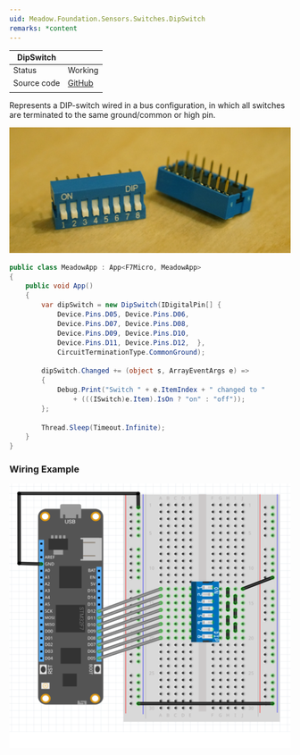 ```yaml
---
uid: Meadow.Foundation.Sensors.Switches.DipSwitch
remarks: *content
---
```


| DipSwitch |             |
|-----------|-------------|
| Status        | Working          |
| Source code        | [GitHub](https://github.com/WildernessLabs/Meadow.Foundation/tree/master/Source/Meadow.Foundation.Core/Sensors/Switches)  |
| | |

Represents a DIP-switch wired in a bus configuration, in which all switches are terminated to the same ground/common or high pin.

![](../../API_Assets/Meadow.Foundation.Sensors.Switches.DipSwitch/DIP_Switches.jpg)

```csharp
public class MeadowApp : App<F7Micro, MeadowApp>
{
    public void App()
    {
        var dipSwitch = new DipSwitch(IDigitalPin[] {
            Device.Pins.D05, Device.Pins.D06, 
            Device.Pins.D07, Device.Pins.D08, 
            Device.Pins.D09, Device.Pins.D10, 
            Device.Pins.D11, Device.Pins.D12,  },
            CircuitTerminationType.CommonGround);

        dipSwitch.Changed += (object s, ArrayEventArgs e) =>
        {
            Debug.Print("Switch " + e.ItemIndex + " changed to " 
                + (((ISwitch)e.Item).IsOn ? "on" : "off"));
        };

        Thread.Sleep(Timeout.Infinite);
    }
}
```

### Wiring Example

![](../../API_Assets/Meadow.Foundation.Sensors.Switches.DipSwitch/DipSwitch.svg)